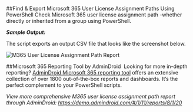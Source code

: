 ##Find & Export Microsoft 365 User License Assignment Paths Using PowerShell
Check Microsoft 365 user license assignment path -whether directly or inherited from a group using PowerShell.

***Sample Output:*** 

The script exports an output CSV file that looks like the screenshot below. 

![M365 User License Assignment Path Report](https://o365reports.com/wp-content/uploads/2024/05/script-result-1080x168.png?v=1715673238)

##Microsoft 365 Reporting Tool by AdminDroid 
Looking for more in-depth reporting? [AdminDroid Microsoft 365 reporting tool](https://admindroid.com/?src=GitHub) offers an extensive collection of over 1800 out-of-the-box reports and dashboards. It’s the perfect complement to your PowerShell scripts. 

*View more comprehensive M365 user license assignment path report through AdminDroid: <https://demo.admindroid.com/#/1/11/reports/8/1/20>*



